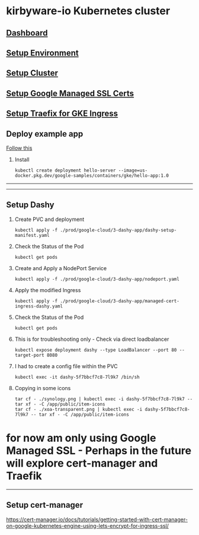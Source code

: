 # kirbyware-io Kubernetes cluster

## [Dashboard](https://console.cloud.google.com/home/dashboard?project=kirbyware-io-primary-k8&walkthrough_id=assistant_webhosting_index)
## [Setup Environment](./setup-environment.md)
## [Setup Cluster](./setup-cluster.md)
## [Setup Google Managed SSL Certs](./setup-google-ssl.md)

## [Setup Traefix for GKE Ingress](./setup-traefik.md)


## Deploy example app

[Follow this](https://cloud.google.com/kubernetes-engine/docs/deploy-app-cluster)

1. Install
   ```
   kubectl create deployment hello-server --image=us-docker.pkg.dev/google-samples/containers/gke/hello-app:1.0
   ```
---


----
## Setup Dashy 

1. Create PVC and deployment
   ```
   kubectl apply -f ./prod/google-cloud/3-dashy-app/dashy-setup-manifest.yaml
   ```

2. Check the Status of the Pod
   ```
   kubectl get pods
   ```
3. Create and Apply a NodePort Service
   ```
   kubectl apply -f ./prod/google-cloud/3-dashy-app/nodeport.yaml
   ```

4. Apply the modified Ingress
   ```
   kubectl apply -f ./prod/google-cloud/3-dashy-app/managed-cert-ingress-dashy.yaml
   ```

5. Check the Status of the Pod
   ```
   kubectl get pods
   ```

6. This is for troubleshooting only - Check via direct loadbalancer
   ```
   kubectl expose deployment dashy --type LoadBalancer --port 80 --target-port 8080
   ```

7. I had to create a config file within the PVC
   ```
   kubectl exec -it dashy-5f7bbcf7c8-7l9k7 /bin/sh   
   ```

8. Copying in some icons
   ```
   tar cf - ./synology.png | kubectl exec -i dashy-5f7bbcf7c8-7l9k7 -- tar xf - -C /app/public/item-icons
   tar cf - ./xoa-transparent.png | kubectl exec -i dashy-5f7bbcf7c8-7l9k7 -- tar xf - -C /app/public/item-icons  
   ```
   


# for now am only using Google Managed SSL - Perhaps in the future will explore cert-manager and Traefik

----
## Setup cert-manager
https://cert-manager.io/docs/tutorials/getting-started-with-cert-manager-on-google-kubernetes-engine-using-lets-encrypt-for-ingress-ssl/


